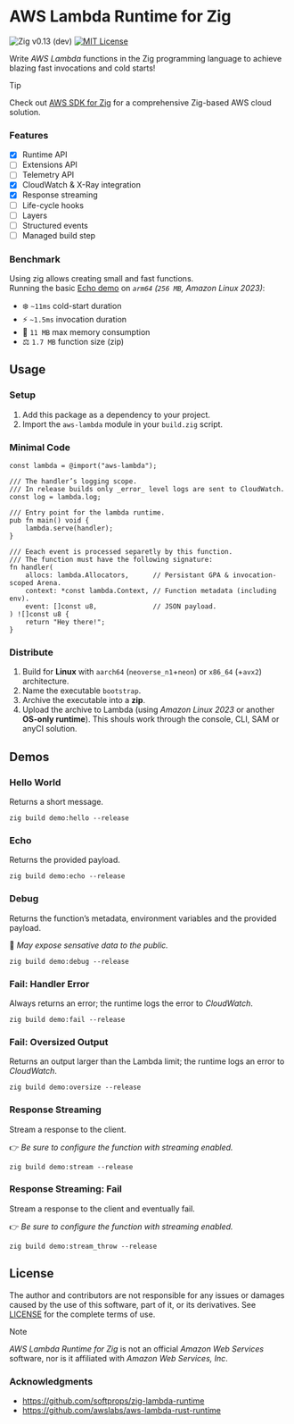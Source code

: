 # AWS Lambda Runtime for Zig
![Zig v0.13 (dev)](https://img.shields.io/badge/Zig-v0.13_(dev)-black?logo=zig&logoColor=F7A41D "Zig v0.13 – master branch")
[![MIT License](https://img.shields.io/github/license/by-nir/aws-lambda-zig)](/LICENSE)

Write _AWS Lambda_ functions in the Zig programming language to achieve blazing fast invocations and cold starts!

> [!TIP]
> Check out [AWS SDK for Zig](https://github.com/by-nir/aws-sdk-zig) for a
> comprehensive Zig-based AWS cloud solution.

### Features

- [x] Runtime API
- [ ] Extensions API
- [ ] Telemetry API
- [x] CloudWatch & X-Ray integration
- [x] Response streaming
- [ ] Life-cycle hooks
- [ ] Layers
- [ ] Structured events
- [ ] Managed build step

### Benchmark

Using zig allows creating small and fast functions.<br />
Running the basic [Echo demo](#echo) on _`arm64` (`256 MB`, Amazon Linux 2023)_:
- ❄️ `~11ms` cold-start duration
- ⚡ `~1.5ms` invocation duration
- 💾 `11 MB` max memory consumption
- ⚖️ `1.7 MB` function size (zip)

## Usage

### Setup

1. Add this package as a dependency to your project.
2. Import the `aws-lambda` module in your `build.zig` script.

### Minimal Code

```zig
const lambda = @import("aws-lambda");

/// The handler’s logging scope.
/// In release builds only _error_ level logs are sent to CloudWatch.
const log = lambda.log;

/// Entry point for the lambda runtime.
pub fn main() void {
    lambda.serve(handler);
}

/// Eeach event is processed separetly by this function.
/// The function must have the following signature:
fn handler(
    allocs: lambda.Allocators,      // Persistant GPA & invocation-scoped Arena.
    context: *const lambda.Context, // Function metadata (including env).
    event: []const u8,              // JSON payload.
) ![]const u8 {
    return "Hey there!";
}
```

### Distribute

1. Build for **Linux** with `aarch64` (`neoverse_n1`+`neon`) or `x86_64` (+`avx2`) architecture.
2. Name the executable `bootstrap`.
3. Archive the executable into a **zip**.
4. Upload the archive to Lambda (using _Amazon Linux 2023_ or another **OS-only runtime**). This shouls work through the console, CLI, SAM or anyCI solution.

## Demos

### Hello World
Returns a short message.

```zig
zig build demo:hello --release
```

### Echo
Returns the provided payload.

```zig
zig build demo:echo --release
```

### Debug
Returns the function’s metadata, environment variables and the provided payload.

🛑 _May expose sensative data to the public._

```zig
zig build demo:debug --release
```

### Fail: Handler Error
Always returns an error; the runtime logs the error to _CloudWatch_.

```zig
zig build demo:fail --release
```

### Fail: Oversized Output
Returns an output larger than the Lambda limit; the runtime logs an error to _CloudWatch_.

```zig
zig build demo:oversize --release
```

### Response Streaming
Stream a response to the client.

👉 _Be sure to configure the function with streaming enabled._

```zig
zig build demo:stream --release
```

### Response Streaming: Fail
Stream a response to the client and eventually fail.

👉 _Be sure to configure the function with streaming enabled._

```zig
zig build demo:stream_throw --release
```


## License

The author and contributors are not responsible for any issues or damages caused
by the use of this software, part of it, or its derivatives. See [LICENSE](/LICENSE)
for the complete terms of use.

> [!NOTE]
> _AWS Lambda Runtime for Zig_ is not an official _Amazon Web Services_ software, nor
> is it affiliated with _Amazon Web Services, Inc_.

### Acknowledgments

- https://github.com/softprops/zig-lambda-runtime
- https://github.com/awslabs/aws-lambda-rust-runtime